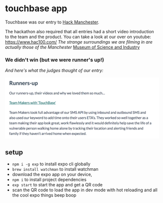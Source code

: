 # touchbase app

Touchbase was our entry to [Hack Manchester](https://www.hac100.com/).

The hackathon also required that all entries had a short video introduction to the team and the product. You can take a look at our over on youtube: https://www.hac100.com/
_The strange surroundings we are filming in are actually those of the Manchester_ [Museum of Science and Industry](https://www.msimanchester.org.uk/)

### We didn't win (but we were runner's up!)

_And here's what the judges thought of our entry:_

![](touchbase.png)

## setup
- `npm i -g exp` to install expo cli globally
- `brew install watchman` to install watchman
- download the expo app on your device,
- `npm i` to install project dependencies
- `exp start` to start the app and get a QR code
- scan the QR code to load the app in dev mode with hot reloading and all the cool expo things beep boop
